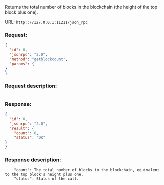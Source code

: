Returns the total number of blocks in the blockchain (the height of the top block plus one).

URL: ```http:://127.0.0.1:11211/json_rpc```
### Request: 
```json
{
  "id": 0,
  "jsonrpc": "2.0",
  "method": "getblockcount",
  "params": {
}
}
```
### Request description: 
```

```
### Response: 
```json
{
  "id": 0,
  "jsonrpc": "2.0",
  "result": {
    "count": 0,
    "status": "OK"
}
}
```
### Response description: 
```
    "count": The total number of blocks in the blockchain, equivalent to the top block's height plus one.
    "status": Status of the call.

```
